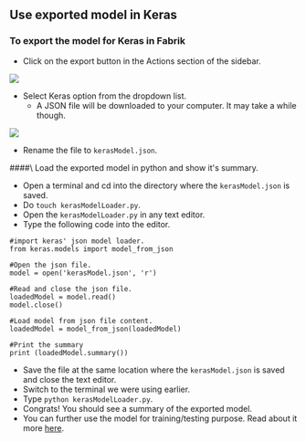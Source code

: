## Use exported model in Keras

### To export the model for Keras in Fabrik

- Click on the export button in the Actions section of the sidebar.
<img src="https://raw.githubusercontent.com/Cloud-CV/Fabrik/master/tutorials/exportbutton.png">

- Select Keras option from the dropdown list.
    - A JSON file will be downloaded to your computer. It may take a while though.
<img src="https://raw.githubusercontent.com/Cloud-CV/Fabrik/master/tutorials/exportdropdown.png">

- Rename the file to ```kerasModel.json```.

####\ Load the exported model in python and show it's summary.

- Open a terminal and cd into the directory where the ```kerasModel.json``` is saved.
- Do ```touch kerasModelLoader.py```.
- Open the ```kerasModelLoader.py``` in any text editor.
- Type the following code into the editor.
```
#import keras' json model loader.
from keras.models import model_from_json

#Open the json file.
model = open('kerasModel.json', 'r')

#Read and close the json file.
loadedModel = model.read()
model.close()

#Load model from json file content.
loadedModel = model_from_json(loadedModel)

#Print the summary 
print (loadedModel.summary())
```

- Save the file at the same location where the ```kerasModel.json``` is saved and close the text editor.
- Switch to the terminal we were using earlier.
- Type ```python kerasModelLoader.py```.
- Congrats! You should see a summary of the exported model.
- You can further use the model for training/testing purpose. Read about it more [here](keras_json_usage_1.md).

